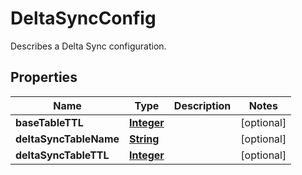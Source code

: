 

# DeltaSyncConfig

Describes a Delta Sync configuration.

## Properties

| Name | Type | Description | Notes |
|------------ | ------------- | ------------- | -------------|
|**baseTableTTL** | [**Integer**](Integer.md) |  |  [optional] |
|**deltaSyncTableName** | [**String**](String.md) |  |  [optional] |
|**deltaSyncTableTTL** | [**Integer**](Integer.md) |  |  [optional] |



